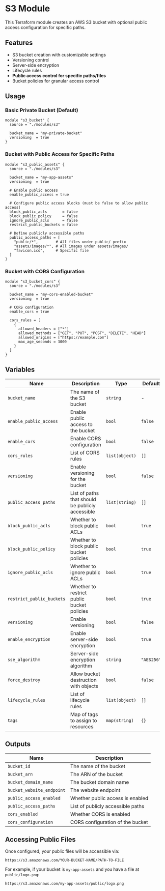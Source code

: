 # S3 Module

This Terraform module creates an AWS S3 bucket with optional public access configuration for specific paths.

## Features

- S3 bucket creation with customizable settings
- Versioning control
- Server-side encryption
- Lifecycle rules
- **Public access control for specific paths/files**
- Bucket policies for granular access control

## Usage

### Basic Private Bucket (Default)

```hcl
module "s3_bucket" {
  source = "./modules/s3"

  bucket_name = "my-private-bucket"
  versioning  = true
}
```

### Bucket with Public Access for Specific Paths

```hcl
module "s3_public_assets" {
  source = "./modules/s3"

  bucket_name = "my-app-assets"
  versioning  = true

  # Enable public access
  enable_public_access = true
  
  # Configure public access blocks (must be false to allow public access)
  block_public_acls       = false
  block_public_policy     = false
  ignore_public_acls      = false
  restrict_public_buckets = false

  # Define publicly accessible paths
  public_access_paths = [
    "public/*",        # All files under public/ prefix
    "assets/images/*", # All images under assets/images/
    "favicon.ico",     # Specific file
  ]
}
```

### Bucket with CORS Configuration

```hcl
module "s3_bucket_cors" {
  source = "./modules/s3"

  bucket_name = "my-cors-enabled-bucket"
  versioning  = true
  
  # CORS configuration
  enable_cors = true

  cors_rules = [
    {
      allowed_headers = ["*"]
      allowed_methods = ["GET", "PUT", "POST", "DELETE", "HEAD"]
      allowed_origins = ["https://example.com"]
      max_age_seconds = 3000
    }
  ]
}
```

## Variables

| Name | Description | Type | Default | Required |
|------|-------------|------|---------|----------|
| `bucket_name` | The name of the S3 bucket | `string` | - | yes |
| `enable_public_access` | Enable public access to the bucket | `bool` | `false` | no |
| `enable_cors` | Enable CORS configuration | `bool` | `false` | no |
| `cors_rules` | List of CORS rules | `list(object)` | `[]` | no |
| `versioning` | Enable versioning for the bucket | `bool` | `false` | no |
| `public_access_paths` | List of paths that should be publicly accessible | `list(string)` | `[]` | no |
| `block_public_acls` | Whether to block public ACLs | `bool` | `true` | no |
| `block_public_policy` | Whether to block public bucket policies | `bool` | `true` | no |
| `ignore_public_acls` | Whether to ignore public ACLs | `bool` | `true` | no |
| `restrict_public_buckets` | Whether to restrict public bucket policies | `bool` | `true` | no |
| `versioning` | Enable versioning | `bool` | `false` | no |
| `enable_encryption` | Enable server-side encryption | `bool` | `true` | no |
| `sse_algorithm` | Server-side encryption algorithm | `string` | `"AES256"` | no |
| `force_destroy` | Allow bucket destruction with objects | `bool` | `false` | no |
| `lifecycle_rules` | List of lifecycle rules | `list(object)` | `[]` | no |
| `tags` | Map of tags to assign to resources | `map(string)` | `{}` | no |

## Outputs

| Name | Description |
|------|-------------|
| `bucket_id` | The name of the bucket |
| `bucket_arn` | The ARN of the bucket |
| `bucket_domain_name` | The bucket domain name |
| `bucket_website_endpoint` | The website endpoint |
| `public_access_enabled` | Whether public access is enabled |
| `public_access_paths` | List of publicly accessible paths |
| `cors_enabled` | Whether CORS is enabled |
| `cors_configuration` | CORS configuration of the bucket |

## Accessing Public Files

Once configured, your public files will be accessible via:

```
https://s3.amazonaws.com/YOUR-BUCKET-NAME/PATH-TO-FILE
```

For example, if your bucket is `my-app-assets` and you have a file at `public/logo.png`:

```
https://s3.amazonaws.com/my-app-assets/public/logo.png
```
